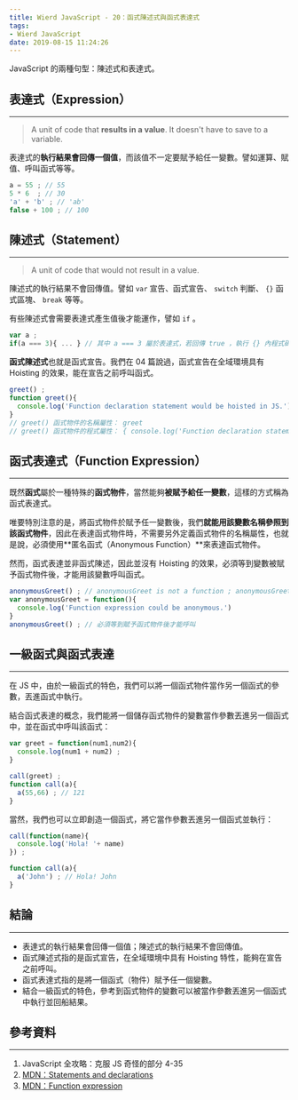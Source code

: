 ```yaml
---
title: Wierd JavaScript - 20：函式陳述式與函式表達式
tags:
- Wierd JavaScript
date: 2019-08-15 11:24:26
---
```


 JavaScript 的兩種句型：陳述式和表達式。

<!-- more -->

## 表達式（Expression）
---


> A unit of code that **results in a value**.
> It doesn't have to save to a variable.


表達式的**執行結果會回傳一個值**，而該值不一定要賦予給任一變數。譬如運算、賦值、呼叫函式等等。

```javascript
a = 55 ; // 55
5 * 6  ; // 30
'a' + 'b' ; // 'ab'
false + 100 ; // 100
```



## 陳述式（Statement）
---


> A unit of code that would not result in a value.

陳述式的執行結果不會回傳值。譬如 `var` 宣告、函式宣告、 `switch` 判斷、 `{}` 函式區塊、 `break` 等等。

有些陳述式會需要表達式產生值後才能運作，譬如 `if` 。

```javascript
var a ;
if(a === 3){ ... } // 其中 a === 3 屬於表達式，若回傳 true ，執行 {} 內程式碼
```

**函式陳述式**也就是函式宣告。我們在 04 篇說過，函式宣告在全域環境具有 Hoisting 的效果，能在宣告之前呼叫函式。

```javascript
greet() ;
function greet(){
  console.log('Function declaration statement would be hoisted in JS.')
}
// greet() 函式物件的名稱屬性： greet
// greet() 函式物件的程式屬性： { console.log('Function declaration statement would be hoisted in JS.') }
```



## 函式表達式（Function Expression）
---

既然**函式**屬於一種特殊的**函式物件**，當然能夠**被賦予給任一變數**，這樣的方式稱為函式表達式。

唯要特別注意的是，將函式物件於賦予任一變數後，我們**就能用該變數名稱參照到該函式物件**，因此在表達函式物件時，不需要另外定義函式物件的名稱屬性，也就是說，必須使用**匿名函式（Anonymous Function）**來表達函式物件。

然而，函式表達並非函式陳述，因此並沒有 Hoisting 的效果，必須等到變數被賦予函式物件後，才能用該變數呼叫函式。

```javascript
anonymousGreet() ; // anonymousGreet is not a function ; anonymousGreet 會先被宣告為 undefined！
var anonymousGreet = function(){
  console.log('Function expression could be anonymous.')
}
anonymousGreet() ; // 必須等到賦予函式物件後才能呼叫
```



## 一級函式與函式表達
---

在 JS 中，由於一級函式的特色，我們可以將一個函式物件當作另一個函式的參數，丟進函式中執行。

結合函式表達的概念，我們能將一個儲存函式物件的變數當作參數丟進另一個函式中，並在函式中呼叫該函式：

```javascript
var greet = function(num1,num2){
  console.log(num1 + num2) ;
}

call(greet) ;
function call(a){
  a(55,66) ; // 121
}
```

當然，我們也可以立即創造一個函式，將它當作參數丟進另一個函式並執行：

```javascript
call(function(name){
  console.log('Hola! '+ name)
}) ;

function call(a){
  a('John') ; // Hola! John
}
```



## 結論
---
* 表達式的執行結果會回傳一個值；陳述式的執行結果不會回傳值。
* 函式陳述式指的是函式宣告，在全域環境中具有 Hoisting 特性，能夠在宣告之前呼叫。
* 函式表達式指的是將一個函式（物件）賦予任一個變數。
* 結合一級函式的特色，參考到函式物件的變數可以被當作參數丟進另一個函式中執行並回船結果。

## 參考資料
---
1. JavaScript 全攻略：克服 JS 奇怪的部分 4-35
2. [MDN：Statements and declarations](https://developer.mozilla.org/en-US/docs/Web/JavaScript/Reference/Statements)
3. [MDN：Function expression](https://developer.mozilla.org/en-US/docs/Web/JavaScript/Reference/Operators/function)



